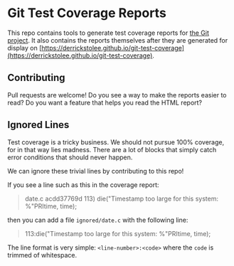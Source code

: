 Git Test Coverage Reports
=========================

This repo contains tools to generate test coverage reports for
[the Git project](https://github.com/git/git). It also contains the reports
themselves after they are generated for display on
[https://derrickstolee.github.io/git-test-coverage](https://derrickstolee.github.io/git-test-coverage).

Contributing
------------

Pull requests are welcome! Do you see a way to make the reports easier to read?
Do you want a feature that helps you read the HTML report?

Ignored Lines
-------------

Test coverage is a tricky business. We should not pursue 100% coverage, for
in that way lies madness. There are a lot of blocks that simply catch error
conditions that should never happen.

We can ignore these trivial lines by contributing to this repo!

If you see a line such as this in the coverage report:

> date.c
> acdd37769d  113) die("Timestamp too large for this system: %"PRItime, time);

then you can add a file `ignored/date.c` with the following line:

> 113:die("Timestamp too large for this system: %"PRItime, time);

The line format is very simple: `<line-number>:<code>` where the `code` is
trimmed of whitespace.

